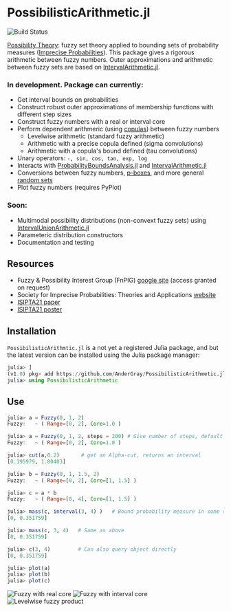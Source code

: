 # PossibilisticArithmetic.jl
![Build Status](https://github.com/Institute-for-Risk-and-Uncertainty/FuzzyArithmetic.jl/workflows/CI/badge.svg)

[Possibility Theory](https://en.wikipedia.org/wiki/Possibility_theory): fuzzy set theory applied to bounding sets of probability measures ([Imprecise Probabilities](https://en.wikipedia.org/wiki/Imprecise_probability)). This package gives a rigorous arithmetic between fuzzy numbers. Outer approximations and arithmetic between fuzzy sets are based on [IntervalArithmetic.jl](https://github.com/JuliaIntervals/IntervalArithmetic.jl).

### In development. Package can currently:

* Get interval bounds on probabilities
* Construct robust outer approximations of membership functions with different step sizes
* Construct fuzzy numbers with a real or interval core
* Perform dependent arithmeric (using [copulas](https://github.com/AnderGray/BivariateCopulas.jl)) between fuzzy numbers
    * Levelwise arithmetic (standard fuzzy arithmetic)
    * Arithmetic with a precise copula defined (sigma convolutions)
    * Arithmetic with a copula's bound defined (tau convolutions)
* Unary operators: `-, sin, cos, tan, exp, log`
* Interacts with [ProbabilityBoundsAnalysis.jl](https://github.com/AnderGray/ProbabilityBoundsAnalysis.jl) and [IntervalArithmetic.jl](https://github.com/JuliaIntervals/IntervalArithmetic.jl)
* Conversions between fuzzy numbers, [p-boxes](https://en.wikipedia.org/wiki/Probability_box), and more general [random sets](https://en.wikipedia.org/wiki/Dempster–Shafer_theory)
* Plot fuzzy numbers (requires PyPlot)

### Soon:
* Multimodal possibility distributions (non-convext fuzzy sets) using [IntervalUnionArithmetic.jl](https://github.com/AnderGray/IntervalUnionArithmetic.jl)
* Parameteric distribution constructors
* Documentation and testing

Resources
---

* Fuzzy & Possibility Interest Group (FnPIG) [google site](https://sites.google.com/site/fuzzypossrisk/) (access granted on request)
* Society for Imprecise Probabilities: Theories and Applications [website](https://www.sipta.org)
* [ISIPTA21 paper](https://leo.ugr.es/isipta21/pmlr/gray21.pdf)
* [ISIPTA21 poster](https://www.researchgate.net/publication/353220811_Poster_Dependent_Possibilistic_Arithmetic_using_Copulas)


Installation
---

`PossibilisticArithmtic.jl` is a not yet a registered Julia package, and but the latest version can be installed using the Julia package manager:

```julia
julia> ]
(v1.0) pkg> add https://github.com/AnderGray/PossibilisticArithmetic.jl
julia> using PossibilisticArithmetic
```

Use
---

```julia
julia> a = Fuzzy(0, 1, 2)
Fuzzy: 	 ~ ( Range=[0, 2], Core=1.0 )

julia> a = Fuzzy(0, 1, 2, steps = 200) # Give number of steps, default = 200
Fuzzy: 	 ~ ( Range=[0, 2], Core=1.0 )

julia> cut(a,0.2)       # get an Alpha-cut, returns an interval
[0.195979, 1.80403]

julia> b = Fuzzy(0, 1, 1.5, 2)
Fuzzy: 	 ~ ( Range=[0, 2], Core=[1, 1.5] )

julia> c = a * b
Fuzzy: 	 ~ ( Range=[0, 4], Core=[1, 1.5] )

julia> mass(c, interval(3, 4) )   # Bound probability measure in some set
[0, 0.351759]

julia> mass(c, 3, 4)   # Same as above
[0, 0.351759]

julia> c(3, 4)         # Can also query object directly
[0, 0.351759]

julia> plot(a)
julia> plot(b)
julia> plot(c)
```
![Fuzzy with real core](https://i.imgur.com/7ZYbTyR.png)
![Fuzzy with interval core](https://i.imgur.com/h8h3u7c.png)
![Levelwise fuzzy product](https://i.imgur.com/pq4djBT.png)
